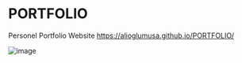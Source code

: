# PORTFOLIO
Personel Portfolio Website
https://alioglumusa.github.io/PORTFOLIO/

![image](https://user-images.githubusercontent.com/109859611/201408105-4ba8ef37-973f-4516-8adf-2d71cc3cb608.png)
